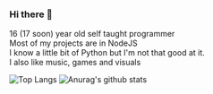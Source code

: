 ### Hi there 👋

16 (17 soon) year old self taught programmer\
Most of my projects are in NodeJS\
I know a little bit of Python but I'm not that good at it.\
I also like music, games and visuals

![Top Langs](https://github-readme-stats.vercel.app/api/top-langs/?username=TheDreamFoxy&theme=dark)
![Anurag's github stats](https://github-readme-stats.vercel.app/api?username=TheDreamFoxy&theme=dark)
